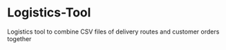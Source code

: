 # Logistics-Tool

Logistics tool to combine CSV files of delivery routes and customer orders together
